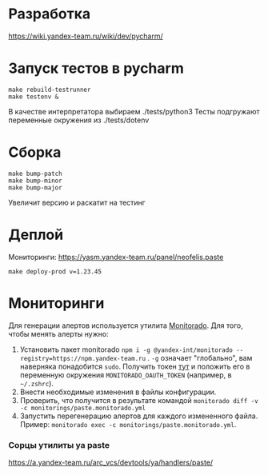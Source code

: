 # Разработка
https://wiki.yandex-team.ru/wiki/dev/pycharm/

# Запуск тестов в pycharm
```
make rebuild-testrunner
make testenv &
```
В качестве интерпретатора выбираем ./tests/python3
Тесты подгружают переменные окружения из ./tests/dotenv

# Сборка
```
make bump-patch
make bump-minor
make bump-major
```
Увеличит версию и раскатит на тестинг

# Деплой
Мониторинги: https://yasm.yandex-team.ru/panel/neofelis.paste

```
make deploy-prod v=1.23.45
```

# Мониторинги
Для генерации алертов используется утилита [Monitorado](https://github.yandex-team.ru/search-interfaces/frontend/tree/master/packages/monitorado). Для того, чтобы менять алерты нужно:

1. Установить пакет monitorado `npm i -g @yandex-int/monitorado --registry=https://npm.yandex-team.ru` .
   `-g` означает "глобально", вам наверняка понадобится `sudo`.
   Получить токен [тут](https://oauth.yandex-team.ru/authorize?response_type=token&client_id=171fcece39a04fd0a6b8b74950336008)
   и положить его в переменную окружения `MONITORADO_OAUTH_TOKEN` (например, в `~/.zshrc`).
1. Внести необходимые изменения в файлы конфигурации.
1. Проверить, что получится в результате командой `monitorado diff -v -c monitorings/paste.monitorado.yml`
1. Запустить перегенерацию алертов для каждого измененного файла.
   Пример: `monitorado exec -c monitorings/paste.monitorado.yml`.


### Сорцы утилиты ya paste

https://a.yandex-team.ru/arc_vcs/devtools/ya/handlers/paste/
